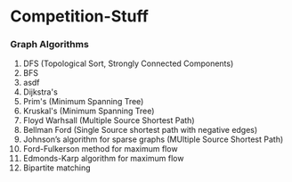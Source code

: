 Competition-Stuff
=================

### Graph Algorithms
1. DFS (Topological Sort, Strongly Connected Components)
2. BFS
3. asdf
4. Dijkstra's
5. Prim's (Minimum Spanning Tree)
6. Kruskal's (Minimum Spanning Tree)
7. Floyd Warhsall (Multiple Source Shortest Path)
8. Bellman Ford (Single Source shortest path with negative edges)
9. Johnson’s algorithm for sparse graphs (MUltiple Source Shortest Path)
10. Ford-Fulkerson method for maximum flow
11. Edmonds-Karp algorithm for maximum flow
12. Bipartite matching
